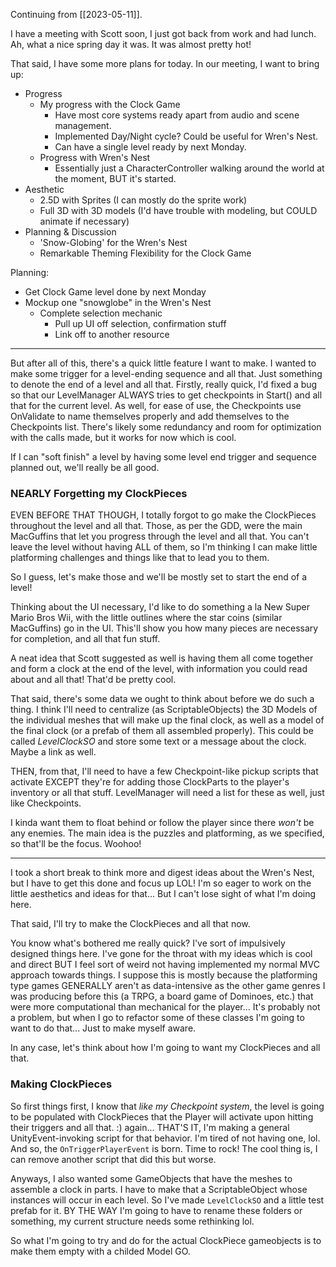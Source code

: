 Continuing from [[2023-05-11]].

I have a meeting with Scott soon, I just got back from work and had lunch. Ah, what a nice spring day it was. It was almost pretty hot!

That said, I have some more plans for today. In our meeting, I want to bring up:
- Progress
	- My progress with the Clock Game
		- Have most core systems ready apart from audio and scene management.
		- Implemented Day/Night cycle? Could be useful for Wren's Nest.
		- Can have a single level ready by next Monday.
	- Progress with Wren's Nest
		- Essentially just a CharacterController walking around the world at the moment, BUT it's started.
- Aesthetic
	- 2.5D with Sprites (I can mostly do the sprite work)
	- Full 3D with 3D models (I'd have trouble with modeling, but COULD animate if necessary)
- Planning & Discussion
	- 'Snow-Globing' for the Wren's Nest
	- Remarkable Theming Flexibility for the Clock Game

Planning:
- Get Clock Game level done by next Monday
- Mockup one "snowglobe" in the Wren's Nest
	- Complete selection mechanic
		- Pull up UI off selection, confirmation stuff
		- Link off to another resource

---

But after all of this, there's a quick little feature I want to make. I wanted to make some trigger for a level-ending sequence and all that. Just something to denote the end of a level and all that.
	Firstly, really quick, I'd fixed a bug so that our LevelManager ALWAYS tries to get checkpoints in Start() and all that for the current level. As well, for ease of use, the Checkpoints use OnValidate to name themselves properly and add themselves to the Checkpoints list.
	There's likely some redundancy and room for optimization with the calls made, but it works for now which is cool.

If I can "soft finish" a level by having some level end trigger and sequence planned out, we'll really be all good. 

### NEARLY Forgetting my ClockPieces
EVEN BEFORE THAT THOUGH, I totally forgot to go make the ClockPieces throughout the level and all that. Those, as per the GDD, were the main MacGuffins that let you progress through the level and all that. You can't leave the level without having ALL of them, so I'm thinking I can make little platforming challenges and things like that to lead you to them.

So I guess, let's make those and we'll be mostly set to start the end of a level!

Thinking about the UI necessary, I'd like to do something a la New Super Mario Bros Wii, with the little outlines where the star coins (similar MacGuffins) go in the UI. This'll show you how many pieces are necessary for completion, and all that fun stuff.

A neat idea that Scott suggested as well is having them all come together and form a clock at the end of the level, with information you could read about and all that! That'd be pretty cool.

That said, there's some data we ought to think about before we do such a thing. I think I'll need to centralize (as ScriptableObjects) the 3D Models of the individual meshes that will make up the final clock, as well as a model of the final clock (or a prefab of them all assembled properly). This could be called *LevelClockSO* and store some text or a message about the clock. Maybe a link as well.

THEN, from that, I'll need to have a few Checkpoint-like pickup scripts that activate EXCEPT they're for adding those ClockParts to the player's inventory or all that stuff. LevelManager will need a list for these as well, just like Checkpoints.

I kinda want them to float behind or follow the player since there *won't* be any enemies. The main idea is the puzzles and platforming, as we specified, so that'll be the focus. Woohoo!

---

I took a short break to think more and digest ideas about the Wren's Nest, but I have to get this done and focus up LOL! I'm so eager to work on the little aesthetics and ideas for that... But I can't lose sight of what I'm doing here.

That said, I'll try to make the ClockPieces and all that now.

You know what's bothered me really quick? I've sort of impulsively designed things here. I've gone for the throat with my ideas which is cool and direct BUT I feel sort of weird not having implemented my normal MVC approach towards things. I suppose this is mostly because the platforming type games GENERALLY aren't as data-intensive as the other game genres I was producing before this (a TRPG, a board game of Dominoes, etc.) that were more computational than mechanical for the player... It's probably not a problem, but when I go to refactor some of these classes I'm going to want to do that... Just to make myself aware.

In any case, let's think about how I'm going to want my ClockPieces and all that.

### Making ClockPieces
So first things first, I know that *like my Checkpoint system*, the level is going to be populated with ClockPieces that the Player will activate upon hitting their triggers and all that. 
:)
again...
THAT'S IT, I'm making a general UnityEvent-invoking script for that behavior. I'm tired of not having one, lol. And so, the `OnTriggerPlayerEvent` is born. Time to rock! The cool thing is, I can remove another script that did this but worse.

Anyways, I also wanted some GameObjects that have the meshes to assemble a clock in parts. I have to make that a ScriptableObject whose instances will occur in each level. So  I've made `LevelClockSO` and a little test prefab for it. BY THE WAY I'm going to have to rename these folders or something, my current structure needs some rethinking lol.

So what I'm going to try and do for the actual ClockPiece gameobjects is to make them empty with a childed Model GO. 